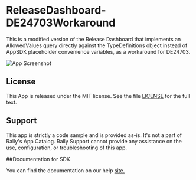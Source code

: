 ReleaseDashboard-DE24703Workaround
=========================

This is a modified version of the Release Dashboard that implements an AllowedValues query directly against the TypeDefinitions object instead of AppSDK placeholder convenience variables, as a workaround for DE24703.

![App Screenshot](https://raw.githubusercontent.com/markwilliams970/Rally-ExampleApps/master/ReleaseDashboard-DE24703Workaround/images/screenshot1.png)

## License

This App is released under the MIT license.  See the file [LICENSE](./LICENSE) for the full text.

## Support
This app is strictly a code sample and is provided as-is. It's not a part of Rally's App Catalog. Rally Support cannot provide any assistance on the use, configuration, or troubleshooting of this app.

##Documentation for SDK

You can find the documentation on our help [site.](https://developer.rallydev.com)
